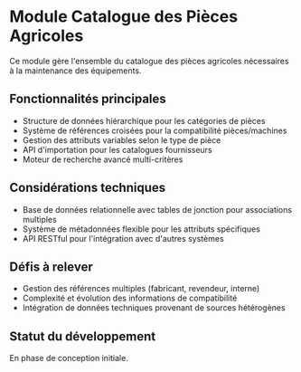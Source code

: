 # Module Catalogue des Pièces Agricoles

Ce module gère l'ensemble du catalogue des pièces agricoles nécessaires à la maintenance des équipements.

## Fonctionnalités principales

- Structure de données hiérarchique pour les catégories de pièces
- Système de références croisées pour la compatibilité pièces/machines
- Gestion des attributs variables selon le type de pièce
- API d'importation pour les catalogues fournisseurs
- Moteur de recherche avancé multi-critères

## Considérations techniques

- Base de données relationnelle avec tables de jonction pour associations multiples
- Système de métadonnées flexible pour les attributs spécifiques
- API RESTful pour l'intégration avec d'autres systèmes

## Défis à relever

- Gestion des références multiples (fabricant, revendeur, interne)
- Complexité et évolution des informations de compatibilité
- Intégration de données techniques provenant de sources hétérogènes

## Statut du développement

En phase de conception initiale.
